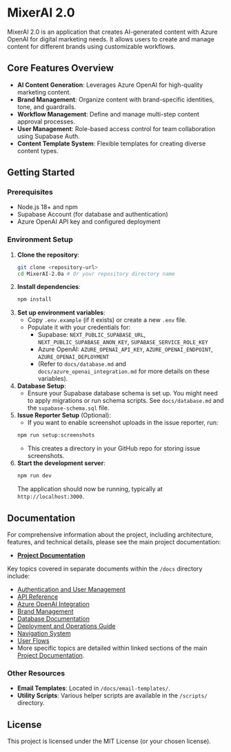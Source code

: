 # MixerAI 2.0

MixerAI 2.0 is an application that creates AI-generated content with Azure OpenAI for digital marketing needs. It allows users to create and manage content for different brands using customizable workflows.

## Core Features Overview

- **AI Content Generation**: Leverages Azure OpenAI for high-quality marketing content.
- **Brand Management**: Organize content with brand-specific identities, tone, and guardrails.
- **Workflow Management**: Define and manage multi-step content approval processes.
- **User Management**: Role-based access control for team collaboration using Supabase Auth.
- **Content Template System**: Flexible templates for creating diverse content types.

## Getting Started

### Prerequisites

- Node.js 18+ and npm
- Supabase Account (for database and authentication)
- Azure OpenAI API key and configured deployment

### Environment Setup

1.  **Clone the repository**:
    ```bash
    git clone <repository-url>
    cd MixerAI-2.0a # Or your repository directory name
    ```
2.  **Install dependencies**:
    ```bash
    npm install
    ```
3.  **Set up environment variables**:
    -   Copy `.env.example` (if it exists) or create a new `.env` file.
    -   Populate it with your credentials for:
        -   Supabase: `NEXT_PUBLIC_SUPABASE_URL`, `NEXT_PUBLIC_SUPABASE_ANON_KEY`, `SUPABASE_SERVICE_ROLE_KEY`
        -   Azure OpenAI: `AZURE_OPENAI_API_KEY`, `AZURE_OPENAI_ENDPOINT`, `AZURE_OPENAI_DEPLOYMENT`
        -   (Refer to `docs/database.md` and `docs/azure_openai_integration.md` for more details on these variables).
4.  **Database Setup**:
    -   Ensure your Supabase database schema is set up. You might need to apply migrations or run schema scripts. See `docs/database.md` and the `supabase-schema.sql` file.
5.  **Issue Reporter Setup** (Optional):
    -   If you want to enable screenshot uploads in the issue reporter, run:
    ```bash
    npm run setup:screenshots
    ```
    -   This creates a directory in your GitHub repo for storing issue screenshots.
6.  **Start the development server**:
    ```bash
    npm run dev
    ```
    The application should now be running, typically at `http://localhost:3000`.

## Documentation

For comprehensive information about the project, including architecture, features, and technical details, please see the main project documentation:

- **[Project Documentation](./DOCUMENTATION.md)**

Key topics covered in separate documents within the `/docs` directory include:

- [Authentication and User Management](./docs/authentication.md)
- [API Reference](./docs/api_reference.md)
- [Azure OpenAI Integration](./docs/azure_openai_integration.md)
- [Brand Management](./docs/brand_management.md)
- [Database Documentation](./docs/database.md)
- [Deployment and Operations Guide](./docs/deployment.md)
- [Navigation System](./docs/NAVIGATION_SYSTEM.md)
- [User Flows](./docs/user_flows.md)
- More specific topics are detailed within linked sections of the main [Project Documentation](./DOCUMENTATION.md).

### Other Resources

-   **Email Templates**: Located in `/docs/email-templates/`.
-   **Utility Scripts**: Various helper scripts are available in the `/scripts/` directory.

## License

This project is licensed under the MIT License (or your chosen license). 